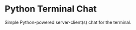 Python Terminal Chat
====================

Simple Python-powered server-client(s) chat for the terminal.
